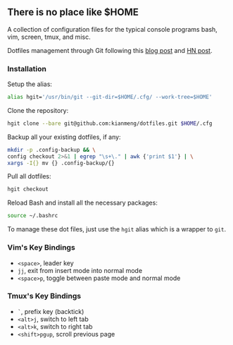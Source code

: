 ## There is no place like $HOME
A collection of configuration files for the typical console programs bash, vim,
screen, tmux, and misc.

Dotfiles management through Git following this [blog post](https://developer.atlassian.com/blog/2016/02/best-way-to-store-dotfiles-git-bare-repo/) and [HN post](https://news.ycombinator.com/item?id=11070797).

### Installation

Setup the alias:
```bash
alias hgit='/usr/bin/git --git-dir=$HOME/.cfg/ --work-tree=$HOME'
```

Clone the repository:
```bash
hgit clone --bare git@github.com:kianmeng/dotfiles.git $HOME/.cfg
```

Backup all your existing dotfiles, if any:
```bash
mkdir -p .config-backup && \
config checkout 2>&1 | egrep "\s+\." | awk {'print $1'} | \
xargs -I{} mv {} .config-backup/{}
```

Pull all dotfiles:
```bash
hgit checkout
```

Reload Bash and install all the necessary packages:
```bash
source ~/.bashrc
```

To manage these dot files, just use the `hgit` alias which is a wrapper to
`git`.

### Vim's Key Bindings

- `<space>`, leader key
- `jj`, exit from insert mode into normal mode
- `<space>p`, toggle between paste mode and normal mode

### Tmux's Key Bindings
- `` ` ``, prefix key (backtick)
- `<alt>j`, switch to left tab
- `<alt>k`, switch to right tab
- `<shift>pgup`, scroll previous page
